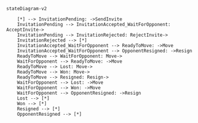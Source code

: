     stateDiagram-v2
    
        [*] --> InvitationPending: ->SendInvite
        InvitationPending --> InvitationAccepted_WaitForOpponent: AcceptInvite->
        InvitationPending --> InvitationRejected: RejectInvite->
        InvitationRejected --> [*]
        InvitationAccepted_WaitForOpponent --> ReadyToMove: ->Move
        InvitationAccepted_WaitForOpponent --> OpponentResigned: ->Resign
        ReadyToMove --> WaitForOpponent: Move->
        WaitForOpponent --> ReadyToMove: ->Move
        ReadyToMove --> Lost: Move->
        ReadyToMove --> Won: Move->
        ReadyToMove --> Resigned: Resign->
        WaitForOpponent --> Lost: ->Move
        WaitForOpponent --> Won: ->Move
        WaitForOpponent --> OpponentResigned: ->Resign    
        Lost --> [*]
        Won --> [*]
        Resigned --> [*]
        OpponentResigned --> [*]
